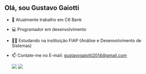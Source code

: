 ## Olá, sou Gustavo Gaiotti

- 🏦 Atualmente trabalho em C6 Bank
- 💻 Programador em desenvolvimento
- 👨‍🎓 Estudando na instituição FIAP (Análise e Desenvolvimento de Sistemas)
- 📫 Contate-me no E-mail: gustavogaiotti2014@gmail.com  

 
  <div> 
  
  <a href = "mailto:gustavogaiotti2014@gmail.com"><img src="https://img.shields.io/badge/-Gmail-%23333?style=for-the-badge&logo=gmail&logoColor=white" target="_blank"></a>
  <a href="https://www.linkedin.com/in/gustavogaiotti/" target="_blank"><img src="https://img.shields.io/badge/-LinkedIn-%230077B5?style=for-the-badge&logo=linkedin&logoColor=white" target="_blank"></a> 

</div>
